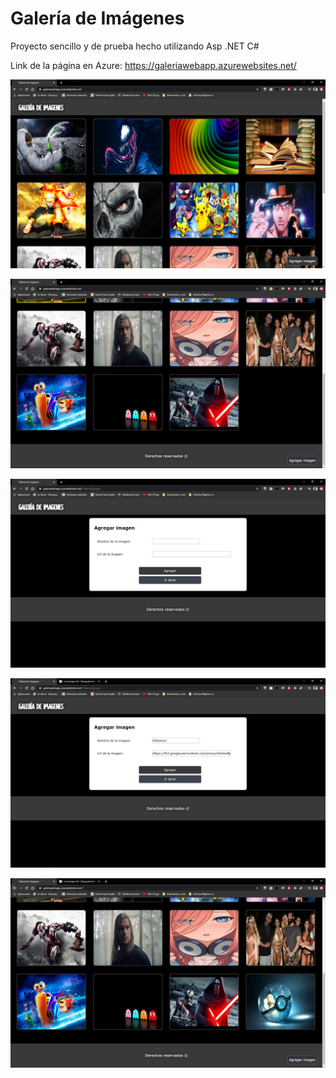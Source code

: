 # Galería de Imágenes

Proyecto sencillo y de prueba hecho utilizando Asp .NET C#

Link de la página en Azure: https://galeriawebapp.azurewebsites.net/

![Imagen 1](https://raw.githubusercontent.com/ctorressoftware/GaleriadeImagenes/master/GitHub/1.PNG)

![Imagen 2](https://raw.githubusercontent.com/ctorressoftware/GaleriadeImagenes/master/GitHub/2.PNG)

![Imagen 3](https://raw.githubusercontent.com/ctorressoftware/GaleriadeImagenes/master/GitHub/3.PNG)

![Imagen 4](https://raw.githubusercontent.com/ctorressoftware/GaleriadeImagenes/master/GitHub/4.PNG)

![Imagen 5](https://raw.githubusercontent.com/ctorressoftware/GaleriadeImagenes/master/GitHub/5.PNG)
